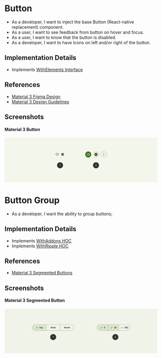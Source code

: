 # Button

-   As a developer, I want to inject the base Button (React-native replacement) component.
-   As a user, I want to see feedback from button on hover and focus.
-   As a user, I want to know that the button is disabled.
-   As a developer, I want to have Icons on left and/or right of the button.

## Implementation Details

-   Implements [WithElements Interface](../interfaces/WithElementsInterface.md)

## References

-   [Material 3 Figma Design](<https://www.figma.com/file/hGlWM0wnP1UN5VtPGiaOJ2/Material-3-Design-Kit-(Community)?node-id=50716%3A11360>)
-   [Material 3 Design Guidelines](https://m3.material.io/components/buttons/overview)

## Screenshots

#### Material 3 Button

![Material 3 Buttons](./assets/m3.buttons.png)

# Button Group

-   As a developer, I want the ability to group buttons;

## Implementation Details

-   Implements [WithAddons HOC](./HOC/WithAddons.md)
-   Implements [WithRipple HOC](./HOC/WithRipple.md)

## References

-   [Material 3 Segmented Buttons](https://m3.material.io/components/segmented-buttons/overview)

## Screenshots

#### Material 3 Segmented Button

![Material 3 Segmented Buttons](./assets/m3.button-groups.png)
